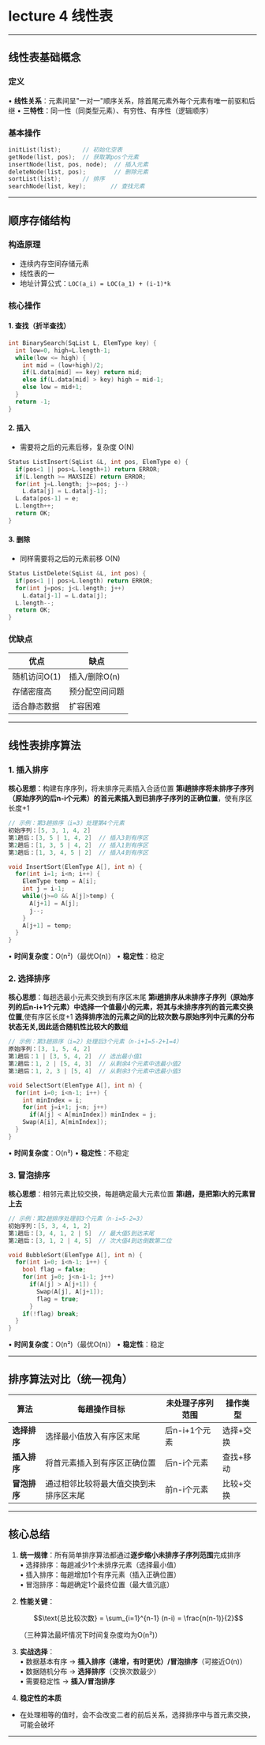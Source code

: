 # lecture 4 线性表
---

## 线性表基础概念
### 定义
• **线性关系**：元素间呈"一对一"顺序关系，除首尾元素外每个元素有唯一前驱和后继
• **三特性**：同一性（同类型元素）、有穷性、有序性（逻辑顺序）

### 基本操作
```c
initList(list);      // 初始化空表
getNode(list, pos);  // 获取第pos个元素
insertNode(list, pos, node);  // 插入元素
deleteNode(list, pos);        // 删除元素
sortList(list);      // 排序
searchNode(list, key);       // 查找元素
```

---

## 顺序存储结构
### 构造原理
+ 连续内存空间存储元素
+ 线性表的一
+ 地址计算公式：`LOC(a_i) = LOC(a_1) + (i-1)*k`

### 核心操作
#### 1. 查找（折半查找）
```c
int BinarySearch(SqList L, ElemType key) {
  int low=0, high=L.length-1;
  while(low <= high) {
    int mid = (low+high)/2;
    if(L.data[mid] == key) return mid;
    else if(L.data[mid] > key) high = mid-1;
    else low = mid+1;
  }
  return -1;
}
```

#### 2. 插入
+ 需要将之后的元素后移，复杂度 O(N)
```c
Status ListInsert(SqList &L, int pos, ElemType e) {
  if(pos<1 || pos>L.length+1) return ERROR;
  if(L.length >= MAXSIZE) return ERROR;
  for(int j=L.length; j>=pos; j--)
    L.data[j] = L.data[j-1];
  L.data[pos-1] = e;
  L.length++;
  return OK;
}
```

#### 3. 删除
+ 同样需要将之后的元素前移 O(N)
```c
Status ListDelete(SqList &L, int pos) {
  if(pos<1 || pos>L.length) return ERROR;
  for(int j=pos; j<L.length; j++)
    L.data[j-1] = L.data[j];
  L.length--;
  return OK;
}
```

### 优缺点
| **优点** | **缺点** |
|---------|---------|
| 随机访问O(1) | 插入/删除O(n) |
| 存储密度高 | 预分配空间问题 |
| 适合静态数据 | 扩容困难 |

---

## 线性表排序算法
### 1. 插入排序
**核心思想**：构建有序序列，将未排序元素插入合适位置
**第i趟排序将未排序子序列（原始序列的后n-i个元素）的首元素插入到已排序子序列的正确位置**，使有序区长度+1  
```c
// 示例：第3趟排序（i=3）处理第4个元素
初始序列：[5, 3, 1, 4, 2]
第1趟后：[3, 5 | 1, 4, 2]  // 插入3到有序区
第2趟后：[1, 3, 5 | 4, 2]  // 插入1到有序区
第3趟后：[1, 3, 4, 5 | 2]  // 插入4到有序区
```
```c
void InsertSort(ElemType A[], int n) {
  for(int i=1; i<n; i++) {
    ElemType temp = A[i];
    int j = i-1;
    while(j>=0 && A[j]>temp) {
      A[j+1] = A[j];
      j--;
    }
    A[j+1] = temp;
  }
}
```
• **时间复杂度**：O(n²)（最优O(n)）
• **稳定性**：稳定

### 2. 选择排序
**核心思想**：每趟选最小元素交换到有序区末尾
**第i趟排序从未排序子序列（原始序列的后n-i+1个元素）中选择一个值最小的元素，将其与未排序序列的首元素交换位置**,使有序区长度+1
**选择排序法的元素之间的比较次数与原始序列中元素的分布状态无关,因此适合随机性比较大的数组**
```c
// 示例：第3趟排序（i=2）处理后3个元素（n-i+1=5-2+1=4）
原始序列：[3, 1, 5, 4, 2]
第1趟后：1 | [3, 5, 4, 2]  // 选出最小值1
第2趟后：1, 2 | [5, 4, 3]  // 从剩余4个元素中选最小值2
第3趟后：1, 2, 3 | [5, 4]  // 从剩余3个元素中选最小值3
```

```c
void SelectSort(ElemType A[], int n) {
  for(int i=0; i<n-1; i++) {
    int minIndex = i;
    for(int j=i+1; j<n; j++)
      if(A[j] < A[minIndex]) minIndex = j;
    Swap(A[i], A[minIndex]);
  }
}
```
• **时间复杂度**：O(n²)
• **稳定性**：不稳定

### 3. 冒泡排序
**核心思想**：相邻元素比较交换，每趟确定最大元素位置
**第i趟，是把第i大的元素冒上去**
```c
// 示例：第2趟排序处理前3个元素（n-i=5-2=3）
初始序列：[5, 3, 4, 1, 2]
第1趟后：[3, 4, 1, 2 | 5]  // 最大值5到达末尾
第2趟后：[3, 1, 2 | 4, 5]  // 次大值4到达倒数第二位
```
```c
void BubbleSort(ElemType A[], int n) {
  for(int i=0; i<n-1; i++) {
    bool flag = false;
    for(int j=0; j<n-i-1; j++)
      if(A[j] > A[j+1]) {
        Swap(A[j], A[j+1]);
        flag = true;
      }
    if(!flag) break;
  }
}
```
• **时间复杂度**：O(n²)（最优O(n)）
• **稳定性**：稳定

---
## 排序算法对比（统一视角）

| 算法         | 每趟操作目标                              | 未处理子序列范围       | 操作类型       |
|--------------|------------------------------------------|------------------------|----------------|
| **选择排序** | 选择最小值放入有序区末尾                 | 后n-i+1个元素          | 选择+交换      |
| **插入排序** | 将首元素插入到有序区正确位置             | 后n-i个元素            | 查找+移动      |
| **冒泡排序** | 通过相邻比较将最大值交换到未排序区末尾   | 前n-i个元素            | 比较+交换      |


---

## 核心总结
1. **统一规律**：所有简单排序算法都通过**逐步缩小未排序子序列范围**完成排序  
   • 选择排序：每趟减少1个未排序元素（选择最小值）  
   • 插入排序：每趟增加1个有序元素（插入正确位置）  
   • 冒泡排序：每趟确定1个最终位置（最大值沉底）  

2. **性能关键**：  
   ```math
   \text{总比较次数} = \sum_{i=1}^{n-1} (n-i) = \frac{n(n-1)}{2}
   ```
   （三种算法最坏情况下时间复杂度均为O(n²)）

3. **实战选择**：  
   • 数据基本有序 → **插入排序（递增，有时更优）/冒泡排序**（可接近O(n)）  
   • 数据随机分布 → **选择排序**（交换次数最少）  
   • 需要稳定性 → **插入/冒泡排序**
4. **稳定性的本质**
  + 在处理相等的值时，会不会改变二者的前后关系，选择排序中与首元素交换，可能会破坏
---
